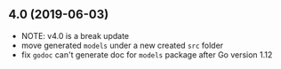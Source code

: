 ## 4.0 (2019-06-03)

- NOTE: v4.0 is a break update
- move generated `models` under a new created `src` folder
- fix `godoc` can't generate doc for `models` package after Go version 1.12
